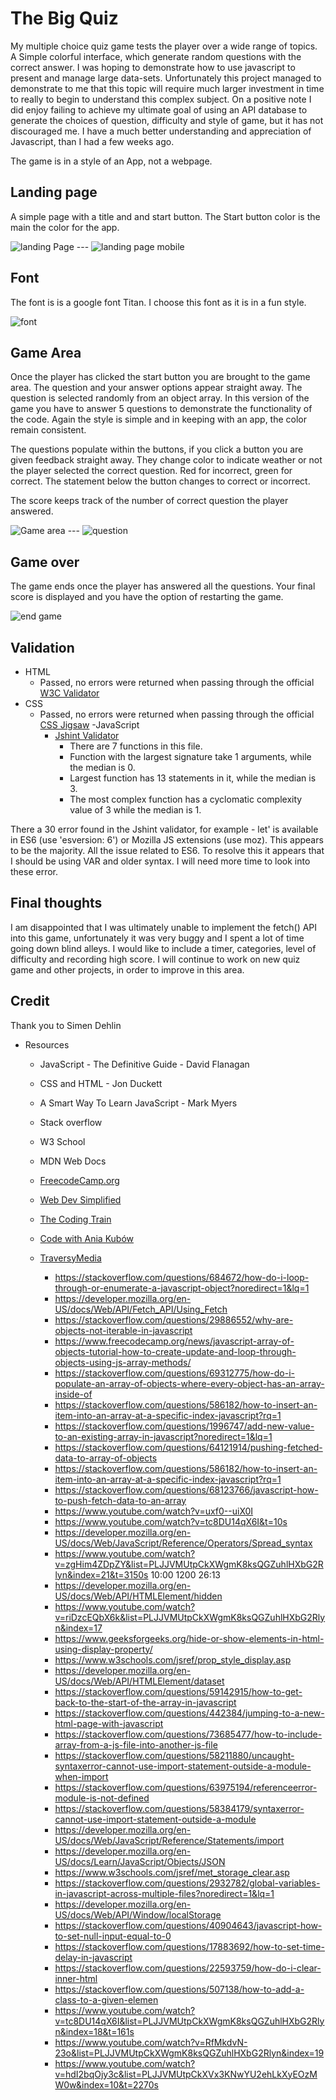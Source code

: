 # The Big Quiz 
My multiple choice quiz game tests the player over a wide range of topics. A Simple colorful interface, which generate random questions with the correct answer. 
I was hoping to demonstrate how to use javascript to present and manage large data-sets. Unfortunately this project managed to demonstrate to me that 
this topic will require much larger investment in time to really to begin to understand this complex subject. On a positive note I did enjoy failing to achieve my ultimate goal of using 
an API database to generate the choices of question, difficulty and style of game, but it has not discouraged me.  I have a much better understanding and appreciation of Javascript, than I had a few weeks ago. 

The game is in a style of an App, not a webpage. 

## Landing page 
A simple page with a title and and start button. The Start button color is the main the color for the app. 

![landing Page](./assets/images/landing-page.png)  ---  ![landing page mobile](./assets/images/landing-page-mobile.png)


## Font 
The font is is a google font Titan. I choose this font as it is in a fun style.

![font](./assets/images/font-titan.png)

## Game Area
Once the player has clicked the start button you are brought to the game area. The question and your answer options appear straight away.
The question is selected randomly from an object array. In this version of the game you have to answer 5 questions to demonstrate the functionality of the code. 
Again the style is simple and in keeping with an app, the color remain consistent. 

The questions populate within the buttons, if you click a button you are given feedback straight away. They change color to indicate weather or not the player selected the correct question. Red for incorrect, green for correct. The statement below the button changes to correct or incorrect. 

The score keeps track of the number of correct question the player answered. 

![Game area](./assets/images/game-area.png) ---    ![question](./assets/images/question.png) 

## Game over 

The game ends once the player has answered all the questions. Your final score is displayed and you have the option of restarting the game. 

![end game](./assets/images/end-game.png)


## Validation 
- HTML 
  -  Passed, no errors were returned when passing through the official [W3C Validator](https://validator.w3.org/nu/?doc=https%3A%2F%2Fshane-bath.github.io%2FBig-Quiz%2Findex.html)
- CSS
  - Passed, no errors were returned when passing through the official [CSS Jigsaw](https://jigsaw.w3.org/css-validator/validator?uri=https%3A%2F%2Fshane-bath.github.io%2FBig-Quiz%2Findex.html&profile=css3svg&usermedium=all&warning=1&vextwarning=&lang=en)
-JavaScript
    - [Jshint Validator](https://jshint.com/)
        - There are 7 functions in this file.
        - Function with the largest signature take 1 arguments, while the median is 0.
        - Largest function has 13 statements in it, while the median is 3.
        - The most complex function has a cyclomatic complexity value of 3 while the median is 1.

There a 30 error found in the Jshint validator, for example - let' is available in ES6 (use 'esversion: 6') or Mozilla JS extensions (use moz). This appears to be the majority.
All the issue related to ES6. To resolve this it appears that I should be using VAR and older syntax. I will need more time to look into these error.

## Final thoughts
I am disappointed that I was ultimately unable to implement the fetch() API into this game, unfortunately it was very buggy and I spent a lot of time going down blind alleys. 
I would like to include a timer, categories, level of difficulty and recording high score. I will continue to work on new quiz game and other projects, in order to improve in this area.

## Credit 
Thank you to Simen Dehlin

- Resources
  - JavaScript - The Definitive Guide - David Flanagan
  - CSS and HTML - Jon Duckett
  - A Smart Way To Learn JavaScript - Mark Myers
  - Stack overflow
  - W3 School
  - MDN Web Docs
  - [FreecodeCamp.org](https://www.youtube.com/@freecodecamp)
  - [Web Dev Simplified](https://www.youtube.com/@WebDevSimplified)
  - [The Coding Train](https://www.youtube.com/@TheCodingTrain)
  - [Code with Ania Kubów](https://www.youtube.com/@AniaKubow)
  - [TraversyMedia](https://www.youtube.com/@TraversyMedia)


    -   https://stackoverflow.com/questions/684672/how-do-i-loop-through-or-enumerate-a-javascript-object?noredirect=1&lq=1
    -   https://developer.mozilla.org/en-US/docs/Web/API/Fetch_API/Using_Fetch
    -   https://stackoverflow.com/questions/29886552/why-are-objects-not-iterable-in-javascript
    -   https://www.freecodecamp.org/news/javascript-array-of-objects-tutorial-how-to-create-update-and-loop-through-objects-using-js-array-methods/
    -   https://stackoverflow.com/questions/69312775/how-do-i-populate-an-array-of-objects-where-every-object-has-an-array-inside-of
    -   https://stackoverflow.com/questions/586182/how-to-insert-an-item-into-an-array-at-a-specific-index-javascript?rq=1
    -   https://stackoverflow.com/questions/1996747/add-new-value-to-an-existing-array-in-javascript?noredirect=1&lq=1
    -   https://stackoverflow.com/questions/64121914/pushing-fetched-data-to-array-of-objects
    -   https://stackoverflow.com/questions/586182/how-to-insert-an-item-into-an-array-at-a-specific-index-javascript?rq=1
    -   https://stackoverflow.com/questions/68123766/javascript-how-to-push-fetch-data-to-an-array
    -   https://www.youtube.com/watch?v=uxf0--uiX0I
    -   https://www.youtube.com/watch?v=tc8DU14qX6I&t=10s
    -   https://developer.mozilla.org/en-US/docs/Web/JavaScript/Reference/Operators/Spread_syntax
    -   https://www.youtube.com/watch?v=zgHim4ZDpZY&list=PLJJVMUtpCkXWgmK8ksQGZuhlHXbG2Rlyn&index=21&t=3150s     10:00  1200 26:13
    -   https://developer.mozilla.org/en-US/docs/Web/API/HTMLElement/hidden
    -   https://www.youtube.com/watch?v=riDzcEQbX6k&list=PLJJVMUtpCkXWgmK8ksQGZuhlHXbG2Rlyn&index=17
    -   https://www.geeksforgeeks.org/hide-or-show-elements-in-html-using-display-property/
    -   https://www.w3schools.com/jsref/prop_style_display.asp
    -   https://developer.mozilla.org/en-US/docs/Web/API/HTMLElement/dataset
    -   https://stackoverflow.com/questions/59142915/how-to-get-back-to-the-start-of-the-array-in-javascript
    -   https://stackoverflow.com/questions/442384/jumping-to-a-new-html-page-with-javascript
    -   https://stackoverflow.com/questions/73685477/how-to-include-array-from-a-js-file-into-another-js-file
    -   https://stackoverflow.com/questions/58211880/uncaught-syntaxerror-cannot-use-import-statement-outside-a-module-when-import
    -   https://stackoverflow.com/questions/63975194/referenceerror-module-is-not-defined
    -   https://stackoverflow.com/questions/58384179/syntaxerror-cannot-use-import-statement-outside-a-module
    -   https://developer.mozilla.org/en-US/docs/Web/JavaScript/Reference/Statements/import
    -   https://developer.mozilla.org/en-US/docs/Learn/JavaScript/Objects/JSON
    -   https://www.w3schools.com/jsref/met_storage_clear.asp
    -   https://stackoverflow.com/questions/2932782/global-variables-in-javascript-across-multiple-files?noredirect=1&lq=1
    -   https://developer.mozilla.org/en-US/docs/Web/API/Window/localStorage
    -   https://stackoverflow.com/questions/40904643/javascript-how-to-set-null-input-equal-to-0
    -   https://stackoverflow.com/questions/17883692/how-to-set-time-delay-in-javascript
    -   https://stackoverflow.com/questions/22593759/how-do-i-clear-inner-html
    -   https://stackoverflow.com/questions/507138/how-to-add-a-class-to-a-given-elemen
    -   https://www.youtube.com/watch?v=tc8DU14qX6I&list=PLJJVMUtpCkXWgmK8ksQGZuhlHXbG2Rlyn&index=18&t=161s
    -   https://www.youtube.com/watch?v=RfMkdvN-23o&list=PLJJVMUtpCkXWgmK8ksQGZuhlHXbG2Rlyn&index=19
    -   https://www.youtube.com/watch?v=hdI2bqOjy3c&list=PLJJVMUtpCkXVx3KNwYU2ehLkXyEOzMW0w&index=10&t=2270s




   